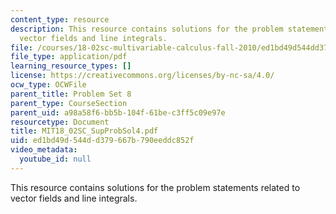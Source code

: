 ```yaml
---
content_type: resource
description: This resource contains solutions for the problem statements related to
  vector fields and line integrals.
file: /courses/18-02sc-multivariable-calculus-fall-2010/ed1bd49d544dd379667b790eeddc852f_MIT18_02SC_SupProbSol4.pdf
file_type: application/pdf
learning_resource_types: []
license: https://creativecommons.org/licenses/by-nc-sa/4.0/
ocw_type: OCWFile
parent_title: Problem Set 8
parent_type: CourseSection
parent_uid: a98a58f6-bb5b-104f-61be-c3ff5c09e97e
resourcetype: Document
title: MIT18_02SC_SupProbSol4.pdf
uid: ed1bd49d-544d-d379-667b-790eeddc852f
video_metadata:
  youtube_id: null
---
```

This resource contains solutions for the problem statements related to vector fields and line integrals.